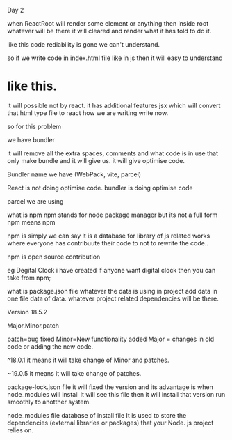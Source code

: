 Day 2

when ReactRoot will render some element or anything then inside root whatever will be there it will
cleared and render what it has told to do it.


like this code rediability is gone we can't understand. 

so if we write code in index.html file like in js then it will easy to understand

<h1>
    like this.
</h1>

it will possible not by react. it has additional features jsx which will convert that html type file to react how we are writing write now.

<!-- we cant push this code on production because there is script file react and reactDOM  which has 5k lines of code 
    many code will there our production will slow there is space comments those fucntions which are not in use. so that makes the websiter run slow.

    less file size : fast run
    file size : kam rakna

 -->
 so for this problem 

 we have bundler

it will remove all the extra spaces, comments and what code is in use that only make bundle and it will give us. it will give optimise code.

Bundler name we have
(WebPack, vite, parcel)

React is not doing optimise code. bundler is doing optimise code

parcel we are using

what is npm 
npm stands for node package manager but its not a full form npm means npm

npm is simply we can say it is a database for library of js related works where everyone has contribuute their code to not to rewrite the code.. 

npm is open source contribution 

eg Degital Clock i have created if anyone want digital clock then you can take from npm;

what is package.json file
whatever the data is using in project add data in one file 
data of data. whatever project related dependencies will be there.

Version
18.5.2

Major.Minor.patch

patch=bug fixed
Minor=New functionality added
Major = changes in old code or adding the new code.

^18.0.1
it means it will take change of Minor and patches.

~19.0.5
it means it will take change of patches.

package-lock.json file
it will fixed the version and its advantage is when node_modules will install it will see this file then it will install that version run smoothly to anotther system.

node_modules file
database of install file
It is used to store the dependencies (external libraries or packages) that your Node. js project relies on.